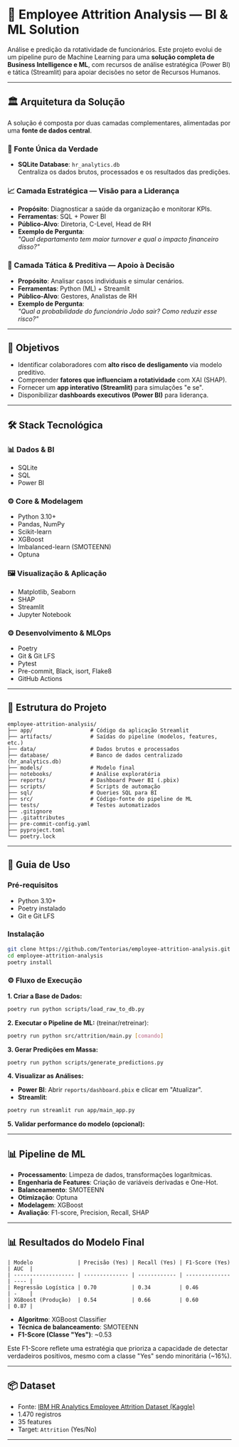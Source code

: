 # 🧠 Employee Attrition Analysis — BI & ML Solution

Análise e predição da rotatividade de funcionários. Este projeto evolui de um pipeline puro de Machine Learning para uma **solução completa de Business Intelligence e ML**, com recursos de análise estratégica (Power BI) e tática (Streamlit) para apoiar decisões no setor de Recursos Humanos.

---

## 🏛️ Arquitetura da Solução

A solução é composta por duas camadas complementares, alimentadas por uma **fonte de dados central**.

### 🔗 Fonte Única da Verdade
- **SQLite Database**: `hr_analytics.db`  
  Centraliza os dados brutos, processados e os resultados das predições.

### 📈 Camada Estratégica — Visão para a Liderança
- **Propósito**: Diagnosticar a saúde da organização e monitorar KPIs.
- **Ferramentas**: SQL + Power BI
- **Público-Alvo**: Diretoria, C-Level, Head de RH
- **Exemplo de Pergunta**:  
  _"Qual departamento tem maior turnover e qual o impacto financeiro disso?"_

### 🚀 Camada Tática & Preditiva — Apoio à Decisão
- **Propósito**: Analisar casos individuais e simular cenários.
- **Ferramentas**: Python (ML) + Streamlit
- **Público-Alvo**: Gestores, Analistas de RH
- **Exemplo de Pergunta**:  
  _"Qual a probabilidade do funcionário João sair? Como reduzir esse risco?"_

---

## 🎯 Objetivos

- Identificar colaboradores com **alto risco de desligamento** via modelo preditivo.
- Compreender **fatores que influenciam a rotatividade** com XAI (SHAP).
- Fornecer um **app interativo (Streamlit)** para simulações "e se".
- Disponibilizar **dashboards executivos (Power BI)** para liderança.

---

## 🛠️ Stack Tecnológica

### 📊 Dados & BI
- SQLite  
- SQL  
- Power BI  

### ⚙️ Core & Modelagem
- Python 3.10+  
- Pandas, NumPy  
- Scikit-learn  
- XGBoost  
- Imbalanced-learn (SMOTEENN)  
- Optuna  

### 🖼️ Visualização & Aplicação
- Matplotlib, Seaborn  
- SHAP  
- Streamlit  
- Jupyter Notebook  

### ⚙️ Desenvolvimento & MLOps
- Poetry  
- Git & Git LFS  
- Pytest  
- Pre-commit, Black, isort, Flake8  
- GitHub Actions  

---

## 📁 Estrutura do Projeto


```
employee-attrition-analysis/
├── app/                  # Código da aplicação Streamlit
├── artifacts/            # Saídas do pipeline (modelos, features, etc.)
├── data/                 # Dados brutos e processados
├── database/             # Banco de dados centralizado (hr_analytics.db)
├── models/               # Modelo final
├── notebooks/            # Análise exploratória
├── reports/              # Dashboard Power BI (.pbix)
├── scripts/              # Scripts de automação
├── sql/                  # Queries SQL para BI
├── src/                  # Código-fonte do pipeline de ML
├── tests/                # Testes automatizados
├── .gitignore
├── .gitattributes
├── pre-commit-config.yaml
├── pyproject.toml
└── poetry.lock
```

---

## 🚀 Guia de Uso

### Pré-requisitos
- Python 3.10+
- Poetry instalado
- Git e Git LFS

### Instalação

```bash
git clone https://github.com/Tentorias/employee-attrition-analysis.git
cd employee-attrition-analysis
poetry install
```

### ⚙️ Fluxo de Execução

**1. Criar a Base de Dados:**

```bash
poetry run python scripts/load_raw_to_db.py
```

**2. Executar o Pipeline de ML:** (treinar/retreinar):

```bash
poetry run python src/attrition/main.py [comando]
```

**3. Gerar Predições em Massa:**

```bash
poetry run python scripts/generate_predictions.py
```

**4. Visualizar as Análises:**

- **Power BI**: Abrir `reports/dashboard.pbix` e clicar em "Atualizar".
- **Streamlit**:

```bash
poetry run streamlit run app/main_app.py
```

**5. Validar performance do modelo (opcional):**

---

## 📊 Pipeline de ML

- **Processamento**: Limpeza de dados, transformações logarítmicas.
- **Engenharia de Features**: Criação de variáveis derivadas e One-Hot.
- **Balanceamento**: SMOTEENN
- **Otimização**: Optuna
- **Modelagem**: XGBoost
- **Avaliação**: F1-score, Precision, Recall, SHAP

---

## 📊 Resultados do Modelo Final

```
| Modelo              | Precisão (Yes) | Recall (Yes) | F1-Score (Yes) | AUC  |
| ------------------- | -------------- | ------------ | -------------- | ---- |
| Regressão Logística | 0.70           | 0.34         | 0.46           | -    |
| XGBoost (Produção)  | 0.54           | 0.66         | 0.60           | 0.87 |
```


- **Algoritmo**: XGBoost Classifier
- **Técnica de balanceamento**: SMOTEENN
- **F1-Score (Classe "Yes")**: \~0.53

Este F1-Score reflete uma estratégia que prioriza a capacidade de detectar verdadeiros positivos, mesmo com a classe "Yes" sendo minoritária (\~16%).

---

## 📦 Dataset

- Fonte: [IBM HR Analytics Employee Attrition Dataset (Kaggle)](https://www.kaggle.com/datasets/pavansubhasht/ibm-hr-analytics-attrition-dataset)
- 1.470 registros
- 35 features
- Target: `Attrition` (Yes/No)

---

